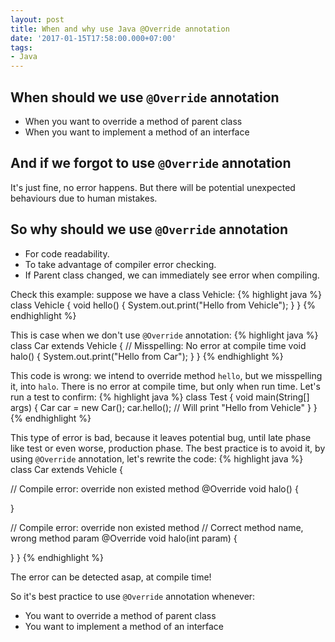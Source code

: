 ```yaml
---
layout: post
title: When and why use Java @Override annotation
date: '2017-01-15T17:58:00.000+07:00'
tags:
- Java
---
```


## When should we use `@Override` annotation

- When you want to override a method of parent class
- When you want to implement a method of an interface

## And if we forgot to use `@Override` annotation

It's just fine, no error happens. But there will be potential unexpected behaviours due to human mistakes.

## So why should we use `@Override` annotation

- For code readability.
- To take advantage of compiler error checking.
- If Parent class changed, we can immediately see error when compiling.

Check this example: suppose we have a class Vehicle:
{% highlight java %}
class Vehicle {
  void hello() {
    System.out.print("Hello from Vehicle");
  }
}
{% endhighlight %}

This is case when we don't use `@Override` annotation:
{% highlight java %}
class Car extends Vehicle {
  // Misspelling: No error at compile time
  void halo() {
    System.out.print("Hello from Car");
  }
}
{% endhighlight %}

This code is wrong: we intend to override method `hello`, but we misspelling it, into `halo`. There is no error at
compile time, but only when run time. Let's run a test to confirm:
{% highlight java %}
class Test {
  void main(String[] args) {
    Car car = new Car();
    car.hello(); // Will print "Hello from Vehicle"
  }
}
{% endhighlight %}

This type of error is bad, because it leaves potential bug, until late phase like test or even worse, production
phase. The best practice is to avoid it, by using `@Override` annotation, let's rewrite the code:
{% highlight java %}
class Car extends Vehicle {

  // Compile error: override non existed method
  @Override
  void halo() {

  }

  // Compile error: override non existed method
  // Correct method name, wrong method param
  @Override
  void halo(int param) {

  }
}
{% endhighlight %}

The error can be detected asap, at compile time!

So it's best practice to use `@Override` annotation whenever:

- You want to override a method of parent class
- You want to implement a method of an interface
